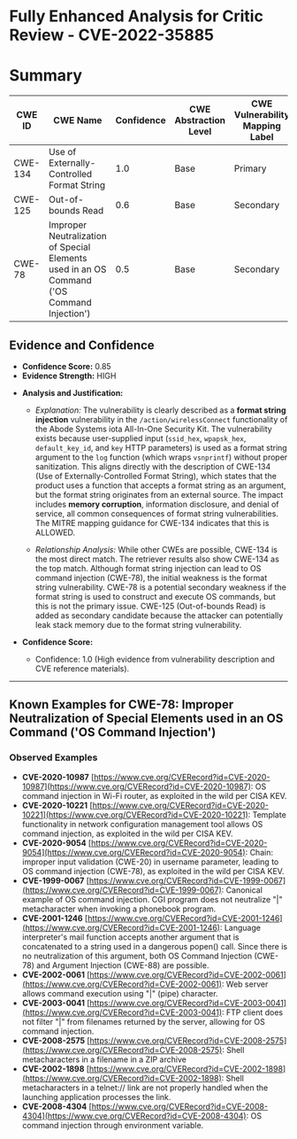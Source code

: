 # Fully Enhanced Analysis for Critic Review - CVE-2022-35885

# Summary
| CWE ID | CWE Name | Confidence | CWE Abstraction Level | CWE Vulnerability Mapping Label | CWE-Vulnerability Mapping Notes |
|---|---|---|---|---|---|
| CWE-134 | Use of Externally-Controlled Format String | 1.0 | Base | Primary | Allowed |
| CWE-125 | Out-of-bounds Read | 0.6 | Base | Secondary | Allowed |
| CWE-78 | Improper Neutralization of Special Elements used in an OS Command ('OS Command Injection') | 0.5 | Base | Secondary | Allowed |

## Evidence and Confidence

*   **Confidence Score:** 0.85
*   **Evidence Strength:** HIGH

- **Analysis and Justification:**
  - *Explanation:* The vulnerability is clearly described as a **format string injection** vulnerability in the `/action/wirelessConnect` functionality of the Abode Systems iota All-In-One Security Kit. The vulnerability exists because user-supplied input (`ssid_hex`, `wpapsk_hex`, `default_key_id`, and `key` HTTP parameters) is used as a format string argument to the `log` function (which wraps `vsnprintf`) without proper sanitization. This aligns directly with the description of CWE-134 (Use of Externally-Controlled Format String), which states that the product uses a function that accepts a format string as an argument, but the format string originates from an external source. The impact includes **memory corruption**, information disclosure, and denial of service, all common consequences of format string vulnerabilities. The MITRE mapping guidance for CWE-134 indicates that this is ALLOWED.

  - *Relationship Analysis:* While other CWEs are possible, CWE-134 is the most direct match. The retriever results also show CWE-134 as the top match. Although format string injection can lead to OS command injection (CWE-78), the initial weakness is the format string vulnerability. CWE-78 is a potential secondary weakness if the format string is used to construct and execute OS commands, but this is not the primary issue. CWE-125 (Out-of-bounds Read) is added as secondary candidate because the attacker can potentially leak stack memory due to the format string vulnerability.

- **Confidence Score:**
  - Confidence: 1.0 (High evidence from vulnerability description and CVE reference materials).

---



## Known Examples for CWE-78: Improper Neutralization of Special Elements used in an OS Command ('OS Command Injection')
### Observed Examples
- **CVE-2020-10987** [https://www.cve.org/CVERecord?id=CVE-2020-10987](https://www.cve.org/CVERecord?id=CVE-2020-10987): OS command injection in Wi-Fi router, as exploited in the wild per CISA KEV.
- **CVE-2020-10221** [https://www.cve.org/CVERecord?id=CVE-2020-10221](https://www.cve.org/CVERecord?id=CVE-2020-10221): Template functionality in network configuration management tool allows OS command injection, as exploited in the wild per CISA KEV.
- **CVE-2020-9054** [https://www.cve.org/CVERecord?id=CVE-2020-9054](https://www.cve.org/CVERecord?id=CVE-2020-9054): Chain: improper input validation (CWE-20) in username parameter, leading to OS command injection (CWE-78), as exploited in the wild per CISA KEV.
- **CVE-1999-0067** [https://www.cve.org/CVERecord?id=CVE-1999-0067](https://www.cve.org/CVERecord?id=CVE-1999-0067): Canonical example of OS command injection. CGI program does not neutralize "|" metacharacter when invoking a phonebook program.
- **CVE-2001-1246** [https://www.cve.org/CVERecord?id=CVE-2001-1246](https://www.cve.org/CVERecord?id=CVE-2001-1246): Language interpreter's mail function accepts another argument that is concatenated to a string used in a dangerous popen() call. Since there is no neutralization of this argument, both OS Command Injection (CWE-78) and Argument Injection (CWE-88) are possible.
- **CVE-2002-0061** [https://www.cve.org/CVERecord?id=CVE-2002-0061](https://www.cve.org/CVERecord?id=CVE-2002-0061): Web server allows command execution using "|" (pipe) character.
- **CVE-2003-0041** [https://www.cve.org/CVERecord?id=CVE-2003-0041](https://www.cve.org/CVERecord?id=CVE-2003-0041): FTP client does not filter "|" from filenames returned by the server, allowing for OS command injection.
- **CVE-2008-2575** [https://www.cve.org/CVERecord?id=CVE-2008-2575](https://www.cve.org/CVERecord?id=CVE-2008-2575): Shell metacharacters in a filename in a ZIP archive
- **CVE-2002-1898** [https://www.cve.org/CVERecord?id=CVE-2002-1898](https://www.cve.org/CVERecord?id=CVE-2002-1898): Shell metacharacters in a telnet:// link are not properly handled when the launching application processes the link.
- **CVE-2008-4304** [https://www.cve.org/CVERecord?id=CVE-2008-4304](https://www.cve.org/CVERecord?id=CVE-2008-4304): OS command injection through environment variable.
